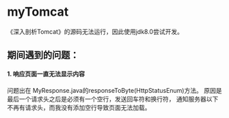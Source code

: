 # myTomcat
 《深入剖析Tomcat》的源码无法运行，因此使用jdk8.0尝试开发。<br/>
## 期间遇到的问题：
#### 1. 响应页面一直无法显示内容<br>
 问题出在
 MyResponse.java的responseToByte(HttpStatusEnum)方法。
 原因是最后一个请求头之后是必须有一个空行，发送回车符和换行符，
 通知服务器以下不再有请求头，而我没有添加空行导致页面无法加载。
